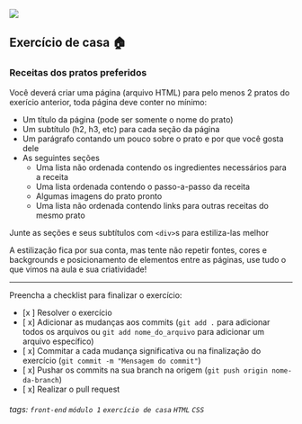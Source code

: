 ![](https://i.imgur.com/xG74tOh.png)

## Exercício de casa 🏠

### Receitas dos pratos preferidos

Você deverá criar uma página (arquivo HTML) para pelo menos 2 pratos do exerício anterior, toda página deve conter no mínimo: 

- Um título da página (pode ser somente o nome do prato)
- Um subtítulo (h2, h3, etc) para cada seção da página
- Um parágrafo contando um pouco sobre o prato e por que você gosta dele
- As seguintes seções
  - Uma lista não ordenada contendo os ingredientes necessários para a receita
  - Uma lista ordenada contendo o passo-a-passo da receita
  - Algumas imagens do prato pronto
  - Uma lista não ordenada contendo links para outras receitas do mesmo prato

Junte as seções e seus subtítulos com `<div>`s para estiliza-las melhor

A estilização fica por sua conta, mas tente não repetir fontes, cores e backgrounds e posicionamento de elementos entre as páginas, use tudo o que vimos na aula e sua criatividade!

---

Preencha a checklist para finalizar o exercício:

- [x ] Resolver o exercício
- [ x] Adicionar as mudanças aos commits (`git add .` para adicionar todos os arquivos ou `git add nome_do_arquivo` para adicionar um arquivo específico)
- [ x] Commitar a cada mudança significativa ou na finalização do exercício (`git commit -m "Mensagem do commit"`)
- [ x] Pushar os commits na sua branch na origem (`git push origin nome-da-branch`)
- [ x] Realizar o pull request

###### tags: `front-end` `módulo 1` `exercício de casa` `HTML` `CSS`
